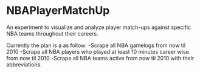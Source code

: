 # NBAPlayerMatchUp
 An experiment to  visualize and analyze player match-ups against specific NBA teams throughout their careers.

Currently the plan is a as follow:
-Scrape all NBA gamelogs from now til 2010
-Scrape all NBA players who played at least 10 minutes career wise from now til 2010
-Scrape all NBA teams active from now til 2010 with their abbreviations.